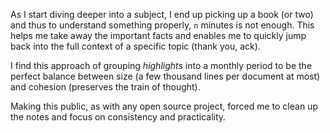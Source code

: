 As I start diving deeper into a subject, I end up picking up a book (or
two) and thus to understand something properly, `n` minutes is not
enough. This helps me take away the important facts and enables me to
quickly jump back into the full context of a specific topic (thank you,
ack).

I find this approach of grouping _highlights_ into a monthly period to
be the perfect balance between size (a few thousand lines per document
at most) and cohesion (preserves the train of thought).

Making this public, as with any open source project, forced me to clean
up the notes and focus on consistency and practicality.
